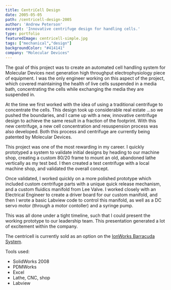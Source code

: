 ```yaml
---
title: CentriCell Design
date: 2005-05-05
path: /centricell-design-2005
author: 'Andrew Peterson'
excerpt: 'Innovative centrifuge design for handling cells.'
type: portfolio
featuredImage: centricell-simple.jpg
tags: ["mechanical","design"]
backgroundColor: "#414141"
company: "Molecular Devices"
---
```

The goal of this project was to create an automated cell handling system for Molecular Devices next generation high throughput electrophysiology piece of equipment. I was the only engineer working on this aspect of the project, which covered maintaining the health of live cells suspended in a media bath, concentrating the cells while exchanging the media they are suspended in.

At the time we first worked with the idea of using a traditional centrifuge to concentrate the cells. This design took up considerable real estate …so we pushed the boundaries, and I came up with a new, innovative centrifuge design to achieve the same result in a fraction of the footprint. With this new centrifuge, a new cell concentration and resuspension process was also developed. Both this process and centrifuge are currently being patented by Molecular Devices.

This project was one of the most rewarding in my career. I quickly prototyped a system to validate initial designs by heading to our machine shop, creating a custom 80/20 frame to mount an old, abandoned lathe vertically as my test bed. I then created a test centrifuge with a local machine shop, and validated the overall concept.

Once validated, I worked quickly on a more polished prototype which included custom centrifuge parts with a unique quick release mechanism, and a custom fluidics manifold from Lee Valve. I worked closely with an Electrical Engineer to create a driver board for our custom manifold, and then I wrote a basic Labview code to control this manifold, as well as a DC servo motor (through a motor contoller) and a syringe pump.

This was all done under a tight timeline, such that I could present the working prototype to our leadership team. This presentation generated a lot of excitement within the company.

The centricell is currently sold as an option on the [IonWorks Barracuda System](http://www.moleculardevices.com/Products/Instruments/Automated-Electrophysiology/IonWorks-Barracuda.html "IonWorks Barracuda").

Tools used:

- SolidWorks 2008
- PDMWorks
- Excel
- Lathe, CNC, shop
- Labview